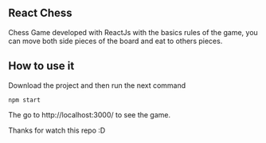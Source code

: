 ## React Chess
Chess Game developed with ReactJs with the basics rules of the game, you can move both side pieces of the board and eat to others pieces.

## How to use it
Download the project and then run the next command
```
npm start
```
The go to http://localhost:3000/ to see the game.

Thanks for watch this repo :D

